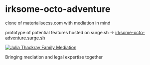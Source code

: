 # irksome-octo-adventure

clone of materialisecss.com with mediation in mind

prototype of potential features hosted on surge.sh -> [irksome-octo-adventure.surge.sh]()

[![Julia Thackray Family Mediation](http://www.juliathackray.com/wp-content/uploads/2014/03/IMG_3662.jpg)](http://www.juliathackray.com/)

Bringing mediation and legal expertise together
